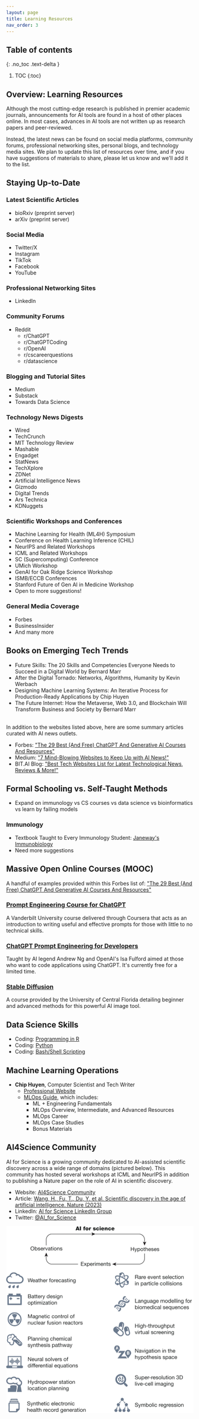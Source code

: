 ```yaml
---
layout: page
title: Learning Resources
nav_order: 3
---
```


## Table of contents
{: .no_toc .text-delta }

1. TOC
{:toc}


## Overview: Learning Resources

Although the most cutting-edge research is published in premier academic journals, announcements for AI tools are found in a host of other places online. In most cases, advances in AI tools are not written up as research papers and peer-reviewed. 

Instead, the latest news can be found on social media platforms, community forums, professional networking sites, personal blogs, and technology media sites. We plan to update this list of resources over time, and if you have suggestions of materials to share, please let us know and we'll add it to the list.

## Staying Up-to-Date

### Latest Scientific Articles
* bioRxiv (preprint server)
* arXiv (preprint server)

### Social Media
* Twitter/X
* Instagram
* TikTok
* Facebook
* YouTube

### Professional Networking Sites
* LinkedIn

### Community Forums
* Reddit
    * r/ChatGPT
    * r/ChatGPTCoding
    * r/OpenAI
    * r/cscareerquestions
    * r/datascience

### Blogging and Tutorial Sites 
* Medium
* Substack
* Towards Data Science

### Technology News Digests
* Wired
* TechCrunch
* MIT Technology Review
* Mashable
* Engadget
* StatNews
* TechXplore
* ZDNet
* Artificial Intelligence News
* Gizmodo
* Digital Trends
* Ars Technica
* KDNuggets

### Scientific Workshops and Conferences
* Machine Learning for Health (ML4H) Symposium
* Conference on Health Learning Inference (CHIL)
* NeurIPS and Related Workshops
* ICML and Related Workshops
* SC (Supercomputing) Conference
* UMich Workshop
* GenAI for Oak Ridge Science Workshop
* ISMB/ECCB Conferences
* Stanford Future of Gen AI in Medicine Workshop
* Open to more suggestions!

### General Media Coverage
* Forbes
* BusinessInsider
* And many more

## Books on Emerging Tech Trends
* Future Skills: The 20 Skills and Competencies Everyone Needs to Succeed in a Digital World by Bernard Marr
* After the Digital Tornado: Networks, Algorithms, Humanity by Kevin Werbach
* Designing Machine Learning Systems: An Iterative Process for Production-Ready Applications by Chip Huyen
* The Future Internet: How the Metaverse, Web 3.0, and Blockchain Will Transform Business and Society by Bernard Marr

<br> In addition to the websites listed above, here are some summary articles curated with AI news outlets.

* Forbes: ["The 29 Best (And Free) ChatGPT And Generative AI Courses And Resources"](https://www.forbes.com/sites/bernardmarr/2023/05/24/the-29-best-and-free-chatgpt-and-generative-ai-courses-and-resources/?sh=14bf14a94a6f)
* Medium: ["7 Mind-Blowing Websites to Keep Up with AI News!"](https://medium.com/@severintom_42671/10-mind-blowing-websites-to-keep-up-with-ai-news-81ff58e60429)
* BIT.AI Blog: ["Best Tech Websites List for Latest Technological News, Reviews & More!"](https://blog.bit.ai/best-tech-websites/)


## Formal Schooling vs. Self-Taught Methods
* Expand on immunology vs CS courses vs data science vs bioinformatics vs learn by failing models

### Immunology
* Textbook Taught to Every Immunology Student: [Janeway's Immunobiology](https://wwnorton.com/books/9780393884890)
* Need more suggestions

## Massive Open Online Courses (MOOC)
A handful of examples provided within this Forbes list of: ["The 29 Best (And Free) ChatGPT And Generative AI Courses And Resources"](https://www.forbes.com/sites/bernardmarr/2023/05/24/the-29-best-and-free-chatgpt-and-generative-ai-courses-and-resources/?sh=14bf14a94a6f)

### [Prompt Engineering Course for ChatGPT](https://www.coursera.org/learn/prompt-engineering)
A Vanderbilt University course delivered through Coursera that acts as an introduction to writing useful and effective prompts for those with little to no technical skills.

### [ChatGPT Prompt Engineering for Developers](https://www.classcentral.com/course/chatgpt-for-developers-180241)
Taught by AI legend Andrew Ng and OpenAI's Isa Fulford aimed at those who want to code applications using ChatGPT. It's currently free for a limited time.

### [Stable Diffusion](https://www.classcentral.com/course/youtube-lecture-8-stable-diffusion-132022)
A course provided by the University of Central Florida detailing beginner and advanced methods for this powerful AI image tool.


## Data Science Skills
* Coding: [Programming in R]()
* Coding: [Python]()
* Coding: [Bash/Shell Scripting]()


## Machine Learning Operations

* **Chip Huyen**, Computer Scientist and Tech Writer
    * [Professional Website](https://huyenchip.com/)
    * [MLOps Guide](https://huyenchip.com/mlops/), which includes:
        * ML + Engineering Fundamentals
        * MLOps Overview, Intermediate, and Advanced Resources
        * MLOps Career
        * MLOps Case Studies
        * Bonus Materials


## AI4Science Community
AI for Science is a growing community dedicated to AI-assisted scientific discovery across a wide range of domains (pictured below). This community has hosted several workshops at ICML and NeurIPS in addition to publishing a Nature paper on the role of AI in scientific discovery. 
* Website: [AI4Science Community](https://ai4sciencecommunity.github.io/)
* Article: [Wang, H., Fu, T., Du, Y. et al. Scientific discovery in the age of artificial intelligence. Nature (2023)](https://www.nature.com/articles/s41586-023-06221-2#citeas)
* LinkedIn: [AI for Science LinkedIn Group](https://www.linkedin.com/company/ai-for-science/)
* Twitter: [@AI_for_Science](https://twitter.com/AI_for_Science)

![A4Science Fig](/assets/images/01-ai4science-fig.png)
